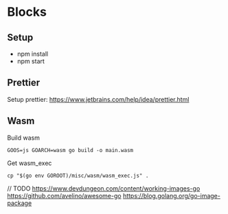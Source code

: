 # Blocks

## Setup
- npm install
- npm start

## Prettier
Setup prettier: https://www.jetbrains.com/help/idea/prettier.html

## Wasm

Build wasm

`GOOS=js GOARCH=wasm go build -o main.wasm`

Get wasm_exec 

`cp "$(go env GOROOT)/misc/wasm/wasm_exec.js" .`


// TODO
https://www.devdungeon.com/content/working-images-go
https://github.com/avelino/awesome-go
https://blog.golang.org/go-image-package